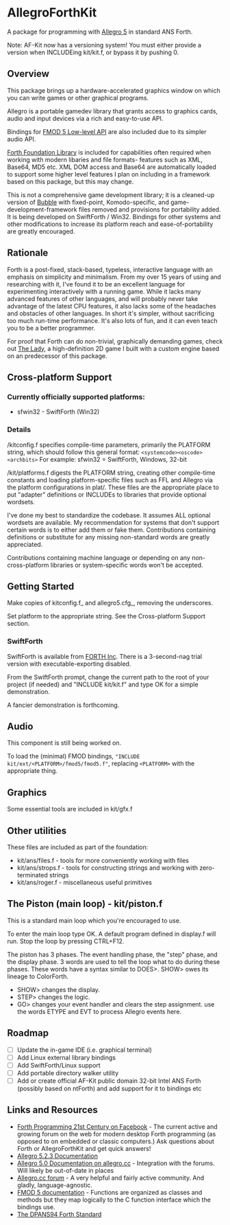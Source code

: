 # AllegroForthKit

A package for programming with [Allegro 5](http://liballeg.org/) in standard ANS Forth.

Note:  AF-Kit now has a versioning system!  You must either provide a version when INCLUDEing kit/kit.f, or bypass it by pushing 0.  

## Overview

This package brings up a hardware-accelerated graphics window on which you can write games or other graphical programs.

Allegro is a portable gamedev library that grants access to graphics cards, audio and input devices via a rich and easy-to-use API.

Bindings for [FMOD 5 Low-level API](http://www.fmod.org/documentation/#content/generated/lowlevel_api.html) are also included due to its simpler audio API.

[Forth Foundation Library](http://soton.mpeforth.com/flag/ffl/index.html) is included for capabilities often required when working with modern libaries and file formats- features such as XML, Base64, MD5 etc.  XML DOM access and Base64 are automatically loaded to support some higher level features I plan on including in a framework based on this package, but this may change.

This is not a comprehensive game development library; it is a cleaned-up version of [Bubble](http://github.com/rogerlevy/bubble/) with fixed-point, Komodo-specific, and game-development-framework files removed and provisions for portability added.  It is being developed on SwiftForth / Win32.  Bindings for other systems and other modifications to increase its platform reach and ease-of-portability are greatly encouraged.

## Rationale

Forth is a post-fixed, stack-based, typeless, interactive language with an emphasis on simplicity and minimalism.   From my over 15 years of using and researching with it, I've found it to be an excellent language for experimenting interactively with a running game.  While it lacks many advanced features of other languages, and will probably never take advantage of the latest CPU features, it also lacks some of the headaches and obstacles of other languages.  In short it's simpler, without sacrificing too much run-time performance.  It's also lots of fun, and it can even teach you to be a better programmer.

For proof that Forth can do non-trivial, graphically demanding games, check out [The Lady](http://store.steampowered.com/app/341060/The_Lady/), a high-definition 2D game I built with a custom engine based on an predecessor of this package.

## Cross-platform Support

### Currently officially supported platforms:

- sfwin32 - SwiftForth (Win32)

### Details

/kitconfig.f specifies compile-time parameters, primarily the PLATFORM string, which should follow this general format:
    `<systemcode><oscode><archbits>`
    For example: sfwin32 = SwiftForth, Windows, 32-bit

/kit/platforms.f digests the PLATFORM string, creating other compile-time constants and loading platform-specific files such as FFL and Allegro via the platform configurations in plat/.  These files are the appropriate place to put "adapter" definitions or INCLUDEs to libraries that provide optional wordsets.

I've done my best to standardize the codebase.  It assumes ALL optional wordsets are available.  My recommendation for systems that don't support certain words is to either add them or fake them.  Contributions containing definitions or substitute for any missing non-standard words are greatly appreciated.

Contributions containing machine language or depending on any non-cross-platform libraries or system-specific words won't be accepted.

## Getting Started

Make copies of kitconfig.f_ and allegro5.cfg_, removing the underscores.

Set platform to the appropriate string.  See the Cross-platform Support section.

### SwiftForth
SwiftForth is available from [FORTH Inc](www.forth.com).  There is a 3-second-nag trial version with executable-exporting disabled.

From the SwiftForth prompt, change the current path to the root of your project (if needed) and "INCLUDE kit/kit.f" and type OK for a simple demonstration.

A fancier demonstration is forthcoming.

## Audio

This component is still being worked on.

To load the (minimal) FMOD bindings, `"INCLUDE kit/ext/<PLATFORM>/fmod5/fmod5.f"`, replacing `<PLATFORM>` with the appropriate thing.

## Graphics

Some essential tools are included in kit/gfx.f

## Other utilities

These files are included as part of the foundation:

- kit/ans/files.f - tools for more conveniently working with files
- kit/ans/strops.f - tools for constructing strings and working with zero-terminated strings
- kit/ans/roger.f - miscellaneous useful primitives

## The Piston (main loop) - kit/piston.f

This is a standard main loop which you're encouraged to use.

To enter the main loop type OK.  A default program defined in display.f will run.  Stop the loop by pressing CTRL+F12.

The piston has 3 phases.  The event handling phase, the "step" phase, and the display phase.  3 words are used to tell the loop what to do during these phases.  These words have a syntax similar to DOES>.  SHOW> owes its lineage to ColorForth.

- SHOW> changes the display.
- STEP> changes the logic.
- GO> changes your event handler and clears the step assignment.  use the words ETYPE and EVT to process Allegro events here.

## Roadmap

- [ ] Update the in-game IDE (i.e. graphical terminal)
- [ ] Add Linux external library bindings
- [ ] Add SwiftForth/Linux support
- [ ] Add portable directory walker utility
- [ ] Add or create official AF-Kit public domain 32-bit Intel ANS Forth (possibly based on ntForth) and add support for it to bindings etc

## Links and Resources

- [Forth Programming 21st Century on Facebook](https://www.facebook.com/groups/PROGRAMMINGFORTH/) - The current active and growing forum on the web for modern desktop Forth programming (as opposed to on embedded or classic computers.)  Ask questions about Forth or AllegroForthKit and get quick answers!
- [Allegro 5.2.3 Documentation](http://liballeg.org/a5docs/5.2.3/)
- [Allegro 5.0 Documentation on allegro.cc](https://www.allegro.cc/manual/5/) - Integration with the forums. Will likely be out-of-date in places
- [Allegro.cc forum](https://www.allegro.cc/forums) - A very helpful and fairly active community.  And gladly, language-agnostic.
- [FMOD 5 documentation](http://www.fmod.org/documentation/#content/generated/lowlevel_api.html) - Functions are organized as classes and methods but they map logically to the C function interface which the bindings use.
- [The DPANS94 Forth Standard](http://dl.forth.com/sitedocs/dpans94.pdf)
